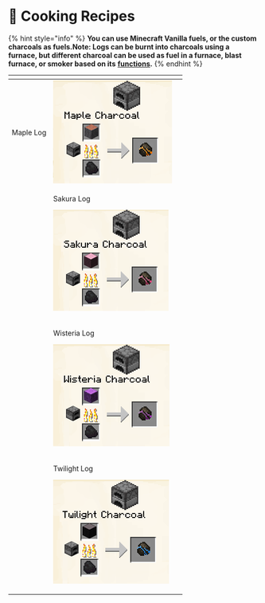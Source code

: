 # 📕 Cooking Recipes

{% hint style="info" %}
**You can use Minecraft Vanilla fuels, or the custom charcoals as fuels.Note: Logs can be burnt into charcoals using a furnace, but different charcoal can be used as fuel in a furnace, blast furnace, or smoker based on its** [**functions**](https://www.cubivalcraft.xyz/wiki/charcoalfunctions/)**.**
{% endhint %}

<table data-view="cards"><thead><tr><th></th><th></th><th></th></tr></thead><tbody><tr><td><p></p><p>Maple Log</p></td><td><img src="../../.gitbook/assets/image (12) (1) (1) (1) (1).png" alt="" data-size="original"></td><td></td></tr><tr><td></td><td><p>Sakura Log</p><p><img src="../../.gitbook/assets/image (121) (1).png" alt="" data-size="original"></p></td><td></td></tr><tr><td></td><td><p>Wisteria Log</p><p><img src="../../.gitbook/assets/image (146) (1).png" alt="" data-size="original"></p></td><td></td></tr><tr><td></td><td><p>Twilight Log</p><p><img src="../../.gitbook/assets/image (41).png" alt="" data-size="original"></p></td><td></td></tr></tbody></table>
